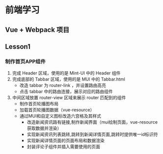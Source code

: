 # 前端学习

## Vue + Webpack 项目

## Lesson1
### 制作首页APP组件
1. 完成 Header 区域，使用的是 Mint-UI 中的 Header 组件
2. 完成底部的 Tabbar 区域，使用的是 MUI 中的 Tabbar.html 
    + 改造 tabbar 为 router-link ，并设置路由高亮
    + 点击 tabbar 中的路由连接，展示对应的路由组件
3. 中间区域放置 router-view 区域来展示 router 匹配到的组件
    + 制作首页轮播图布局
    + 加载首页轮播图数据（vue-resource）
    + 通过MUI和自定义图标改造六宫格及其样式
        + 改造新闻资讯路有链接,制作新闻界面（mui绘制页面，vue-resource获取数据并渲染）
        + 实现新闻资讯列表跳转,跳转到新闻详情页面,跳转时提供唯一id标识符
        + 实现新闻详情页面的页面布局和数据渲染
        + 封装评论子组件并插入需要使用的页面